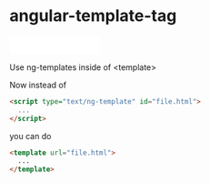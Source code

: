 # angular-template-tag

<iframe src="//benschwarz.github.io/bower-badges/embed.html?pkgname=" width="160" height="32" allowtransparency="true" frameborder="0" scrolling="0"></iframe>

Use ng-templates inside of &lt;template>

Now instead of 
```HTML
<script type="text/ng-template" id="file.html">
  ...
</script>
```

you can do

```HTML
<template url="file.html">
  ...
</template>
```
